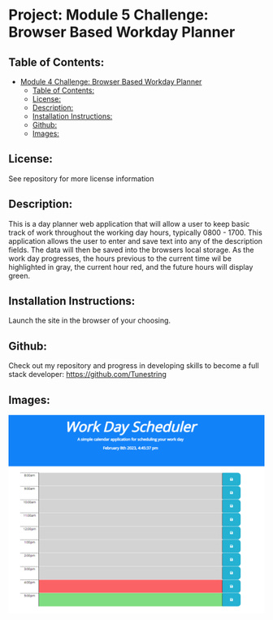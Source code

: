 # Project: Module 5 Challenge: Browser Based Workday Planner


## Table of Contents: 
- [Module 4 Challenge: Browser Based Workday Planner](#browser-based-workday-planner)
  - [Table of Contents:](#table-of-contents)
  - [License:](#license)
  - [Description:](#description)
  - [Installation Instructions:](#installation-instructions)
  - [Github:](#github)
  - [Images:](#images)
 

## License:
See repository for more license information

## Description:
This is a day planner web application that will allow a user to keep basic track of work throughout the working day hours, typically 0800 - 1700. This application allows the user to enter and save text into any of the description fields. The data will then be saved into the browsers local storage. As the work day progresses, the hours previous to the current time wil be highlighted in gray, the current hour red, and the future hours will display green.

## Installation Instructions: 
Launch the site in the browser of your choosing.

## Github: 
Check out my repository and progress in developing skills to become a full stack developer: https://github.com/Tunestring

## Images:

![Project Screenshot](./assets/images/work-day-preview.png)

